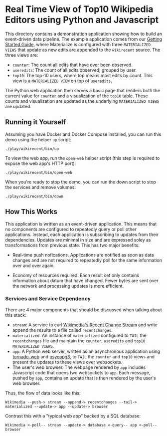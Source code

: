 # Real Time View of Top10 Wikipedia Editors using Python and Javascript

This directory contains a demonstration application showing how to build an event-driven data
pipeline. The example application comes from our [Getting Started Guide][], where Materialize is
configured with three `MATERIALIZED VIEWS` that update as new edits are appended to the
`wikirecent` source. The three views are:

- `counter`: The count all edits that have ever been observed.
- `useredits`: The count of all edits observed, grouped by user.
- `top10`: The top-10 users, where top means most edits by count. This view is a `MATERIALIZED
  VIEW` on top of `useredits`.

[Getting Started Guide]: https://materialize.com/docs/get-started/

The Python web application then serves a basic page that renders both the current value for
`counter` and a visualization of the `top10` table. These counts and visualization are updated
as the underlying `MATERIALIZED VIEWS` are updated.

## Running it Yourself

Assuming you have Docker and Docker Compose installed, you can run this demo using the helper `up`
script:

    ./play/wikirecent/bin/up

To view the web app, run the `open-web` helper script (this step is required to expose the web
app's HTTP port):

    ./play/wikirecent/bin/open-web

When you're ready to stop the demo, you can run the down script to stop the services and remove
volumes:

    ./play/wikirecent/bin/down

## How This Works

This application is written as an event-driven application. This means that no components are
configured to repeatedly query or poll other applications. Instead, each application is
subscribing to updates from their dependencies. Updates are minimal in size and are expressed
soley as transformations from previous state. This has two major benefits:

- Real-time push nofications. Applications are notified as soon as data changes and are not
  required to repeatedly poll for the same information over and over again.

- Economy of resources required. Each result set only contains information about datum that have
  changed. Fewer bytes are sent over the network and processing updates is more efficient.

### Services and Service Dependency

There are 4 major components that should be discussed when talking about this stack:

- `stream`: A service to curl [Wikimedia's Recent Change Stream][] and write append the
  results to a file called `recentchanges`.
- `materialized`: An instance of `materialized` configured to `TAIL` the `recentchanges` file and
  maintain the `counter`, `useredits` and `top10` `MATERIALIZED VIEWS`.
- `app`: A Python web server, written as an asynchronous application using [tornado-web][] and
  [psycopg3][], to `TAIL` the `counter` and `top10` views and present the updates to these views
  over websockets.
- The user's web browser. The webpage rendered by `app` includes Javascript code that opens two
  websockets to `app`. Each message, pushed by `app`, contains an update that is then rendered by
  the user's web browser.

[Wikimedia's Recent Change Stream]: https://stream.wikimedia.org/v2/stream/recentchange
[tornado-web]: https://www.tornadoweb.org/en/stable/
[psycopg3]: https://www.psycopg.org/psycopg3/

Thus, the flow of data looks like this:

    Wikimedia --push-> stream --append-> recentchanges --tail-> materialized --update-> app --update-> browser

Contrast this with a "typical web app" backed by a SQL database:

    Wikimedia <-poll-- stream --update-> database <-query-- app <-poll-- browser
